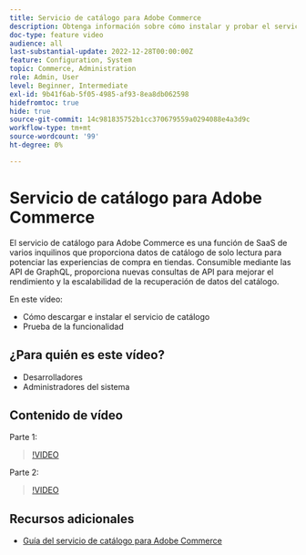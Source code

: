 ```yaml
---
title: Servicio de catálogo para Adobe Commerce
description: Obtenga información sobre cómo instalar y probar el servicio de catálogo.
doc-type: feature video
audience: all
last-substantial-update: 2022-12-28T00:00:00Z
feature: Configuration, System
topic: Commerce, Administration
role: Admin, User
level: Beginner, Intermediate
exl-id: 9b41f6ab-5f05-4985-af93-8ea8db062598
hidefromtoc: true
hide: true
source-git-commit: 14c981835752b1cc370679559a0294088e4a3d9c
workflow-type: tm+mt
source-wordcount: '99'
ht-degree: 0%

---
```


# Servicio de catálogo para Adobe Commerce

El servicio de catálogo para Adobe Commerce es una función de SaaS de varios inquilinos que proporciona datos de catálogo de solo lectura para potenciar las experiencias de compra en tiendas. Consumible mediante las API de GraphQL, proporciona nuevas consultas de API para mejorar el rendimiento y la escalabilidad de la recuperación de datos del catálogo.

En este vídeo:

- Cómo descargar e instalar el servicio de catálogo
- Prueba de la funcionalidad

## ¿Para quién es este vídeo?

- Desarrolladores
- Administradores del sistema

## Contenido de vídeo

Parte 1:

>[!VIDEO](https://video.tv.adobe.com/v/3415599?quality=12&learn=on)

Parte 2:

>[!VIDEO](https://video.tv.adobe.com/v/3415600?quality=12&learn=on)

## Recursos adicionales

- [Guía del servicio de catálogo para Adobe Commerce](https://experienceleague.adobe.com/docs/commerce-merchant-services/catalog-service/guide-overview.html)


